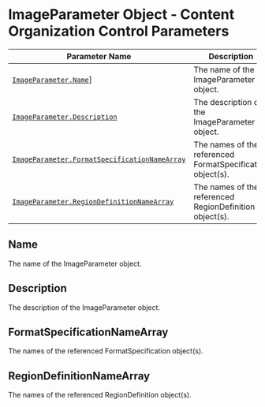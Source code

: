 # ImageParameter Object - Content Organization Control Parameters

 | Parameter Name | Description |
 | -------------- | ----------- | 
 | [`ImageParameter.Name`](#name)] | The name of the ImageParameter object. |
 | [`ImageParameter.Description`](#description) | The description of the ImageParameter object. |
 | [`ImageParameter.FormatSpecificationNameArray`](#formatspecificationnamearray) | The names of the referenced FormatSpecification object(s). |
 | [`ImageParameter.RegionDefinitionNameArray`](#regiondefinitionnamearray) | The names of the referenced RegionDefinition object(s). |
 
 
 
 ## Name
 The name of the ImageParameter object.
 
 
 ## Description
 The description of the ImageParameter object.
 
 
 ## FormatSpecificationNameArray
 The names of the referenced FormatSpecification object(s). 
 
 
 ## RegionDefinitionNameArray
 The names of the referenced RegionDefinition object(s). 
 
